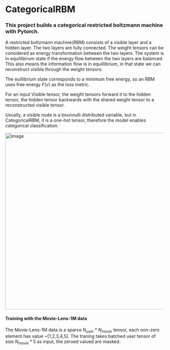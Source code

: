 # CategoricalRBM

### This project builds a categorical restricted boltzmann machine with Pytorch.

A restricted boltzmann machine(RBM) consists of a visible layer and a hidden layer. The two layers are fully connected. The weight tensors can be considered as energy transformation between the two layers.
The system is in equillibirum state if the energy flow between the two layers are balanced. This also means the information flow is in equillibrium, in that state we can reconstruct visible through the weight tensors.

The euillibrium state corresponds to a minimum free energy, so an RBM uses free energy $F(v)$ as the loss metric. 

For an input Visible tensor, the weight tensors forward it to the hidden tensor, the hidden tensor backwards with the shared weight tensor to a reconstructed visible tensor.

Usually, a visible node is a bounoulli distributed variable, but in CategoricalRBM, it is a one-hot tensor, therefore the model enables categorical classification.

<img width="558" alt="image" src="https://user-images.githubusercontent.com/115207895/196232177-0631f242-5b06-45b9-82a4-724fd7d787a4.png">

#### Training with the Movie-Lens-1M data

The Movie-Lens-1M data is a sparce $N_{user}*N_{movie}$ tensor, each non-zero element has value ~[1,2,3,4,5]. The traning takes batched user tensor of size $N_{movie}*5$ as input, the zeroed valued are masked.
